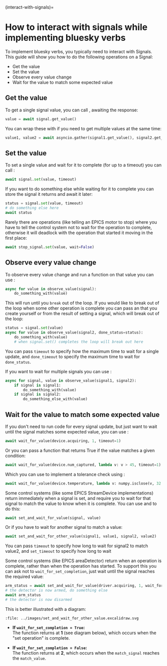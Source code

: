 (interact-with-signals)=
# How to interact with signals while implementing bluesky verbs

To implement bluesky verbs, you typically need to interact with Signals. This guide will show you how to do the following operations on a Signal:
- Get the value
- Set the value
- Observe every value change
- Wait for the value to match some expected value

## Get the value

To get a single signal value, you can call [](#SignalR.get_value), awaiting the response:
```python
value = await signal.get_value()
```

You can wrap these with [](#asyncio.gather) if you need to get multiple values at the same time:
```python
value1, value2 = await asyncio.gather(signal1.get_value(), signal2.get_value())
```

## Set the value

To set a single value and wait for it to complete (for up to a timeout) you can call [](#SignalW.set):
```python
await signal.set(value, timeout)
```
If you want to do something else while waiting for it to complete you can store the signal it returns and await it later:
```python
status = signal.set(value, timeout)
# do something else here
await status
```
Rarely there are operations (like telling an EPICS motor to stop) where you have to tell the control system not to wait for the operation to complete, otherwise it will deadlock with the operation that started it moving in the first place:
```python
await stop_signal.set(value, wait=False)
```

## Observe every value change

To observe every value change and run a function on that value you can use [](#observe_value):
```python
async for value in observe_value(signal):
    do_something_with(value)
```
This will run until you `break` out of the loop. If you would like to break out of the loop when some other operation is complete you can pass an [](#AsyncStatus) that you create yourself or from the result of setting a signal, which will break out of the loop:

```python
status = signal.set(value)
async for value in observe_value(signal2, done_status=status):
    do_something_with(value)
    # when signal.set() completes the loop will break out here
```

You can pass `timeout` to specify how the maximum time to wait for a single update, and `done_timeout` to specify the maximum time to wait for `done_status`.

If you want to wait for multiple signals you can use [](#observe_signals_value):
```python
async for signal, value in observe_value(signal1, signal2):
    if signal is signal1:
        do_something_with(value)
    if signal is signal2:
        do_something_else_with(value)
```

## Wait for the value to match some expected value

If you don't need to run code for every signal update, but just want to wait until the signal matches some expected value, you can use [](#wait_for_value):
```python
await wait_for_value(device.acquiring, 1, timeout=1)
```

Or you can pass a function that returns True if the value matches a given condition:
```python
await wait_for_value(device.num_captured, lambda v: v > 45, timeout=1)
```

Which you can use to implement a tolerance check using [](#numpy.isclose):
```python
await wait_for_value(device.temperature, lambda v: numpy.isclose(v, 32.79, atol=0.01), timeout=1)
```

Some control systems (like some EPICS StreamDevice implementations) return immediately when a signal is set, and require you to wait for that signal to match the value to know when it is complete. You can use [](#set_and_wait_for_value) and [](#set_and_wait_for_other_value) to do this:
```python
await set_and_wait_for_value(signal, value)
```
Or if you have to wait for another signal to match a value:
```python
await set_and_wait_for_other_value(signal1, value1, signal2, value2)
```
You can pass `timeout` to specify how long to wait for signal2 to match value2, and `set_timeout` to specify how long to wait 

Some control systems (like EPICS areaDetector) return when an operation is complete, rather than when the operation has started. To support this you can ask not to `wait_for_set_completion`, just wait until the signal reaches the required value:
```python
arm_status = await set_and_wait_for_value(driver.acquiring, 1, wait_for_set_completion=False)
# the detector is now armed, do something else
await arm_status
# the detector is now disarmed
```

This is better illustrated with a diagram:

```{raw} html
:file: ../images/set_and_wait_for_other_value.excalidraw.svg
```

- **If `wait_for_set_completion = True`:**  
    The function returns at **1** (see diagram below), which occurs when the "set operation" is complete.  

- **If `wait_for_set_completion = False`:**  
    The function returns at **2**, which occurs when the `match_signal` reaches the `match_value`.
